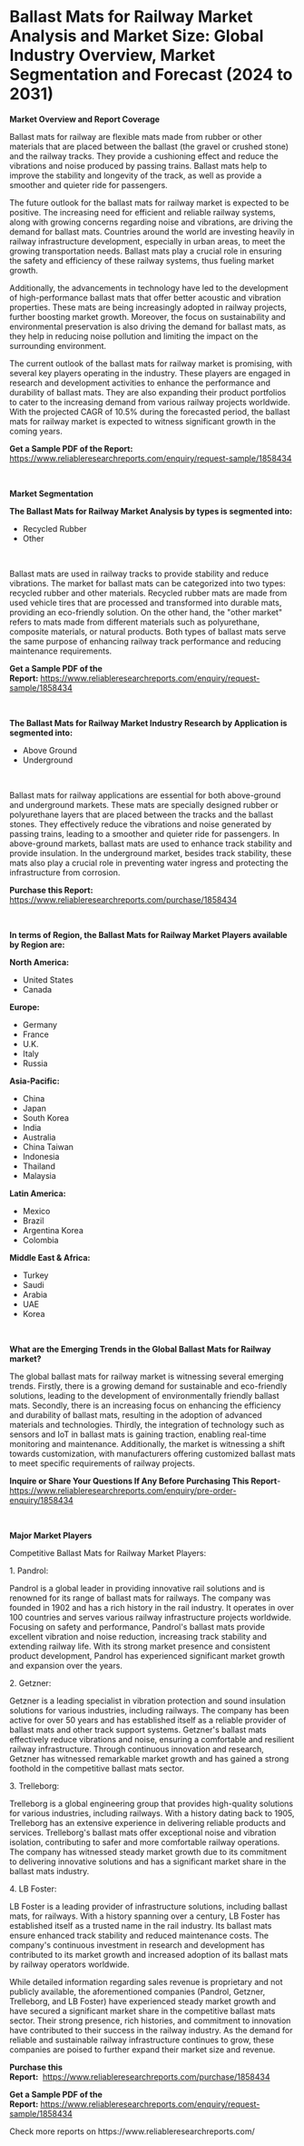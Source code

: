 <p><h1>Ballast Mats for Railway Market Analysis and Market Size: Global Industry Overview, Market Segmentation and Forecast (2024 to 2031)</h1></p><p><strong>Market Overview and Report Coverage</strong></p>
<p><p>Ballast mats for railway are flexible mats made from rubber or other materials that are placed between the ballast (the gravel or crushed stone) and the railway tracks. They provide a cushioning effect and reduce the vibrations and noise produced by passing trains. Ballast mats help to improve the stability and longevity of the track, as well as provide a smoother and quieter ride for passengers.</p><p>The future outlook for the ballast mats for railway market is expected to be positive. The increasing need for efficient and reliable railway systems, along with growing concerns regarding noise and vibrations, are driving the demand for ballast mats. Countries around the world are investing heavily in railway infrastructure development, especially in urban areas, to meet the growing transportation needs. Ballast mats play a crucial role in ensuring the safety and efficiency of these railway systems, thus fueling market growth.</p><p>Additionally, the advancements in technology have led to the development of high-performance ballast mats that offer better acoustic and vibration properties. These mats are being increasingly adopted in railway projects, further boosting market growth. Moreover, the focus on sustainability and environmental preservation is also driving the demand for ballast mats, as they help in reducing noise pollution and limiting the impact on the surrounding environment.</p><p>The current outlook of the ballast mats for railway market is promising, with several key players operating in the industry. These players are engaged in research and development activities to enhance the performance and durability of ballast mats. They are also expanding their product portfolios to cater to the increasing demand from various railway projects worldwide. With the projected CAGR of 10.5% during the forecasted period, the ballast mats for railway market is expected to witness significant growth in the coming years.</p></p>
<p><strong>Get a Sample PDF of the Report:</strong> <a href="https://www.reliableresearchreports.com/enquiry/request-sample/1858434">https://www.reliableresearchreports.com/enquiry/request-sample/1858434</a></p>
<p>&nbsp;</p>
<p><strong>Market Segmentation</strong></p>
<p><strong>The Ballast Mats for Railway Market Analysis by types is segmented into:</strong></p>
<p><ul><li>Recycled Rubber</li><li>Other</li></ul></p>
<p>&nbsp;</p>
<p><p>Ballast mats are used in railway tracks to provide stability and reduce vibrations. The market for ballast mats can be categorized into two types: recycled rubber and other materials. Recycled rubber mats are made from used vehicle tires that are processed and transformed into durable mats, providing an eco-friendly solution. On the other hand, the "other market" refers to mats made from different materials such as polyurethane, composite materials, or natural products. Both types of ballast mats serve the same purpose of enhancing railway track performance and reducing maintenance requirements.</p></p>
<p><strong>Get a Sample PDF of the Report:</strong>&nbsp;<a href="https://www.reliableresearchreports.com/enquiry/request-sample/1858434">https://www.reliableresearchreports.com/enquiry/request-sample/1858434</a></p>
<p>&nbsp;</p>
<p><strong>The Ballast Mats for Railway Market Industry Research by Application is segmented into:</strong></p>
<p><ul><li>Above Ground</li><li>Underground</li></ul></p>
<p>&nbsp;</p>
<p><p>Ballast mats for railway applications are essential for both above-ground and underground markets. These mats are specially designed rubber or polyurethane layers that are placed between the tracks and the ballast stones. They effectively reduce the vibrations and noise generated by passing trains, leading to a smoother and quieter ride for passengers. In above-ground markets, ballast mats are used to enhance track stability and provide insulation. In the underground market, besides track stability, these mats also play a crucial role in preventing water ingress and protecting the infrastructure from corrosion.</p></p>
<p><strong>Purchase this Report:</strong>&nbsp; <a href="https://www.reliableresearchreports.com/purchase/1858434">https://www.reliableresearchreports.com/purchase/1858434</a></p>
<p>&nbsp;</p>
<p><strong>In terms of Region, the Ballast Mats for Railway Market Players available by Region are:</strong></p>
<p>
    <p> <strong> North America: </strong>
        <ul>
            <li>United States</li>
            <li>Canada</li>
        </ul>
        </p> 
    <p> <strong> Europe: </strong>
        <ul>
            <li>Germany</li>
            <li>France</li>
            <li>U.K.</li>
            <li>Italy</li>
            <li>Russia</li>
        </ul>
        </p> 
    <p> <strong> Asia-Pacific: </strong>
        <ul>
            <li>China</li>
            <li>Japan</li>
            <li>South Korea</li>
            <li>India</li>
            <li>Australia</li>
            <li>China Taiwan</li>
            <li>Indonesia</li>
            <li>Thailand</li>
            <li>Malaysia</li>
        </ul>
        </p> 
    <p> <strong> Latin America: </strong>
        <ul>
            <li>Mexico</li>
            <li>Brazil</li>
            <li>Argentina Korea</li>
            <li>Colombia</li>
        </ul>
        </p> 
    <p> <strong> Middle East & Africa: </strong>
        <ul>
            <li>Turkey</li>
            <li>Saudi</li>
            <li>Arabia</li>
            <li>UAE</li>
            <li>Korea</li>
        </ul>
    </p>
    </p>
<p>&nbsp;</p>
<p><strong>What are the Emerging Trends in the Global Ballast Mats for Railway market?</strong></p>
<p><p>The global ballast mats for railway market is witnessing several emerging trends. Firstly, there is a growing demand for sustainable and eco-friendly solutions, leading to the development of environmentally friendly ballast mats. Secondly, there is an increasing focus on enhancing the efficiency and durability of ballast mats, resulting in the adoption of advanced materials and technologies. Thirdly, the integration of technology such as sensors and IoT in ballast mats is gaining traction, enabling real-time monitoring and maintenance. Additionally, the market is witnessing a shift towards customization, with manufacturers offering customized ballast mats to meet specific requirements of railway projects.</p></p>
<p><strong>Inquire or Share Your Questions If Any Before Purchasing This Report</strong>- <a href="https://www.reliableresearchreports.com/enquiry/pre-order-enquiry/1858434">https://www.reliableresearchreports.com/enquiry/pre-order-enquiry/1858434</a></p>
<p>&nbsp;</p>
<p><strong>Major Market Players</strong></p>
<p><p>Competitive Ballast Mats for Railway Market Players:</p><p>1. Pandrol:</p><p>Pandrol is a global leader in providing innovative rail solutions and is renowned for its range of ballast mats for railways. The company was founded in 1902 and has a rich history in the rail industry. It operates in over 100 countries and serves various railway infrastructure projects worldwide. Focusing on safety and performance, Pandrol's ballast mats provide excellent vibration and noise reduction, increasing track stability and extending railway life. With its strong market presence and consistent product development, Pandrol has experienced significant market growth and expansion over the years.</p><p>2. Getzner:</p><p>Getzner is a leading specialist in vibration protection and sound insulation solutions for various industries, including railways. The company has been active for over 50 years and has established itself as a reliable provider of ballast mats and other track support systems. Getzner's ballast mats effectively reduce vibrations and noise, ensuring a comfortable and resilient railway infrastructure. Through continuous innovation and research, Getzner has witnessed remarkable market growth and has gained a strong foothold in the competitive ballast mats sector.</p><p>3. Trelleborg:</p><p>Trelleborg is a global engineering group that provides high-quality solutions for various industries, including railways. With a history dating back to 1905, Trelleborg has an extensive experience in delivering reliable products and services. Trelleborg's ballast mats offer exceptional noise and vibration isolation, contributing to safer and more comfortable railway operations. The company has witnessed steady market growth due to its commitment to delivering innovative solutions and has a significant market share in the ballast mats industry.</p><p>4. LB Foster:</p><p>LB Foster is a leading provider of infrastructure solutions, including ballast mats, for railways. With a history spanning over a century, LB Foster has established itself as a trusted name in the rail industry. Its ballast mats ensure enhanced track stability and reduced maintenance costs. The company's continuous investment in research and development has contributed to its market growth and increased adoption of its ballast mats by railway operators worldwide.</p><p>While detailed information regarding sales revenue is proprietary and not publicly available, the aforementioned companies (Pandrol, Getzner, Trelleborg, and LB Foster) have experienced steady market growth and have secured a significant market share in the competitive ballast mats sector. Their strong presence, rich histories, and commitment to innovation have contributed to their success in the railway industry. As the demand for reliable and sustainable railway infrastructure continues to grow, these companies are poised to further expand their market size and revenue.</p></p>
<p><strong>Purchase this Report:</strong>&nbsp;&nbsp;<a href="https://www.reliableresearchreports.com/purchase/1858434">https://www.reliableresearchreports.com/purchase/1858434</a></p>
<p></p>
<p><strong>Get a Sample PDF of the Report:</strong>&nbsp;<a href="https://www.reliableresearchreports.com/enquiry/request-sample/1858434">https://www.reliableresearchreports.com/enquiry/request-sample/1858434</a></p>
<p>Check more reports on https://www.reliableresearchreports.com/</p>